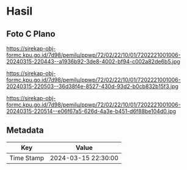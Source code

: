 # Hasil

## Foto C Plano

https://sirekap-obj-formc.kpu.go.id/7d98/pemilu/ppwp/72/02/22/10/01/7202221001006-20240315-220443--a1936b92-3de8-4002-bf94-c002a82de6b5.jpg

https://sirekap-obj-formc.kpu.go.id/7d98/pemilu/ppwp/72/02/22/10/01/7202221001006-20240315-220503--36d38f4e-8527-430d-93d2-b0cb832b15f3.jpg

https://sirekap-obj-formc.kpu.go.id/7d98/pemilu/ppwp/72/02/22/10/01/7202221001006-20240315-220514--e06f67a5-626d-4a3e-b451-d6f88be104d0.jpg


## Metadata

| Key        | Value               |
| ---------- | ------------------- |
| Time Stamp | 2024-03-15 22:30:00 |



